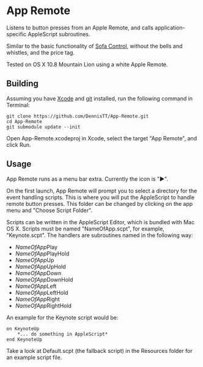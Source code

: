 App Remote
==========

Listens to button presses from an Apple Remote, and calls application-specific AppleScript subroutines.

Similar to the basic functionality of [Sofa Control](http://www.caseapps.com/sofacontrol/), without the bells and whistles, and the price tag.

Tested on OS X 10.8 Mountain Lion using a white Apple Remote.

Building
--------
Assuming you have [Xcode](https://developer.apple.com/xcode/) and [git](http://git-scm.com/) installed, run the following command in Terminal:

	git clone https://github.com/DennisTT/App-Remote.git
	cd App-Remote
	git submodule update --init

Open App-Remote.xcodeproj in Xcode, select the target "App Remote", and click Run.

Usage
-----
App Remote runs as a menu bar extra.  Currently the icon is "▶".

On the first launch, App Remote will prompt you to select a directory for the event handling scripts.  This is where you will put the AppleScript to handle remote button presses.  This folder can be changed by clicking on the app menu and "Choose Script Folder".

Scripts can be written in the AppleScript Editor, which is bundled with Mac OS X.  Scripts must be named "NameOfApp.scpt", for example, "Keynote.scpt".  The handlers are subroutines named in the following way:

 * *NameOfApp*Play
 * *NameOfApp*PlayHold
 * *NameOfApp*Up
 * *NameOfApp*UpHold
 * *NameOfApp*Down
 * *NameOfApp*DownHold
 * *NameOfApp*Left
 * *NameOfApp*LeftHold
 * *NameOfApp*Right
 * *NameOfApp*RightHold

An example for the Keynote script would be:

	on KeynoteUp
		*... do something in AppleScript*
	end KeynoteUp

Take a look at Default.scpt (the fallback script) in the Resources folder for an example script file.